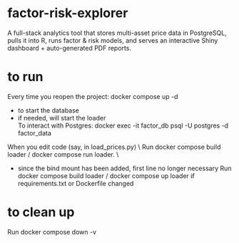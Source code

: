 # factor-risk-explorer
A full-stack analytics tool that stores multi-asset price data in PostgreSQL, pulls it into R, runs factor &amp; risk models, and serves an interactive Shiny dashboard + auto-generated PDF reports.

# to run
Every time you reopen the project: docker compose up -d
- to start the database
- if needed, will start the loader \
To interact with Postgres: docker exec -it factor_db psql -U postgres -d factor_data

When you edit code (say, in load_prices.py) \ 
Run docker compose build loader / docker compose run loader. \
- since the bind mount has been added, first line no longer necessary
Run docker compose build loader / docker compose up loader if requirements.txt or Dockerfile changed

# to clean up
Run docker compose down -v

